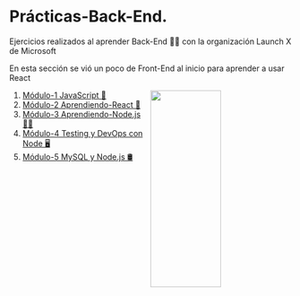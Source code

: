 # Prácticas-Back-End.

Ejercicios realizados al aprender Back-End 👨‍💻 con la organización Launch X de Microsoft <br>

<p> En esta sección se vió un poco de Front-End al inicio para aprender a usar React</p>

<img src="https://media1.giphy.com/media/qgQUggAC3Pfv687qPC/giphy.gif" align="right" width="50%" height="30%">

1. [Módulo-1 JavaScript 🧠](https://github.com/IIDarkTexII/Practicas-Back-end-LAUNCH-X/tree/main/M%C3%B3dulo%201%20JS)
2. [Módulo-2 Aprendiendo-React 🚀](https://github.com/IIDarkTexII/Practicas-Back-end-LAUNCH-X/tree/main/M%C3%B3dulo%202%20React)
3. [Módulo-3 Aprendiendo-Node.js 👨‍💻](https://github.com/IIDarkTexII/Practicas-Back-end-LAUNCH-X/tree/main/M%C3%B3dulo%203%20Node%20js)
4. [Módulo-4 Testing y DevOps con Node 🖥](https://github.com/IIDarkTexII/Practicas-Back-end-LAUNCH-X/tree/main/M%C3%B3dulo%204%20Testing%20y%20DevOps%20con%20Node)
5. [Módulo-5 MySQL y Node.js 🛢](https://github.com/IIDarkTexII/Practicas-Back-end-LAUNCH-X/tree/main/M%C3%B3dulo%205%20MySQL%20y%20Node.js)
